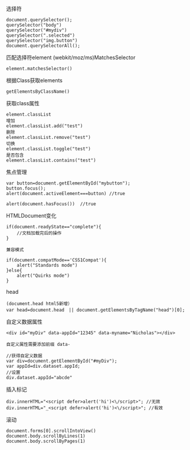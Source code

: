 选择符

    document.querySelector();
    querySelector("body")
    querySelector("#mydiv")
    querySelector(".selected")
    querySelector("img.button")
    document.querySelectorAll();

匹配选择符element
(webkit/moz/ms)MatchesSelector

    element.matchesSelector()

根据Class获取elements

    getElementsByClassName()

获取class属性

    element.classList
    增加
    element.classList.add("test")
    删除
    element.classList.remove("test")
    切换
    element.classList.toggle("test")
    是否包含
    element.classList.contains("test")

焦点管理

    var button=document.getElementById("mybutton");
    button.focus();
    alert(document.activeElement===button) //true

    alert(document.hasFocus())  //true

HTMLDocument变化

    if(document.readyState=="complete"){
        //文档加载完后的操作
    }

    兼容模式

    if(document.compatMode=='CSS1Compat'){
        alert("Standards mode")
    }else{
        alert("Quirks mode")
    }


head

    (document.head html5新增）
    var head=document.head　|| document.getElementsByTagName("head")[0];

自定义数据属性

    <div id="myDiv" data-appId="12345" data-myname="Nicholas"></div>

    自定义属性需要添加前缀 data-

    //获得自定义数据
    var div=document.getElementById("#myDiv");
    var appId=div.dataset.appId;
    //设置
    div.dataset.appId="abcde"

插入标记

    div.innerHTML="<script defer>alert('hi')<\/script>"; //无效
    div.innerHTML="_<script defer>alert('hi')<\/script>"; //有效

滚动

    document.forms[0].scrollIntoView()
    document.body.scrollByLines(1)
    document.body.scrollByPages(1)


